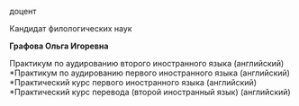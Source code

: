 доцент

Кандидат филологических наук

**Графова Ольга Игоревна**

Практикум по аудированию второго иностранного языка (английский)
	*Практикум по аудированию первого иностранного языка (английский)
	*Практический курс первого иностранного языка (английский)
	*Практический курс перевода (второй иностранный язык) (английский)